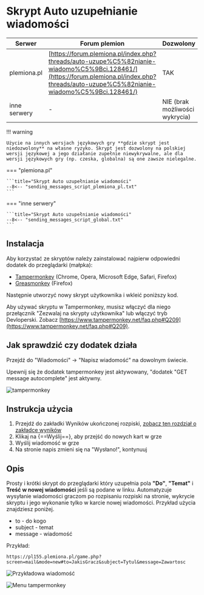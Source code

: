 # Skrypt Auto uzupełnianie wiadomości

| Serwer       | Forum plemion                                                                                                                                                                            | Dozwolony                      | Kod                                                                                                                                    |
| ------------ | ---------------------------------------------------------------------------------------------------------------------------------------------------------------------------------------- | ------------------------------ | -------------------------------------------------------------------------------------------------------------------------------------- |
| plemiona.pl  | [https://forum.plemiona.pl/index.php?threads/auto-uzupe%C5%82nianie-wiadomo%C5%9Bci.128461/](https://forum.plemiona.pl/index.php?threads/auto-uzupe%C5%82nianie-wiadomo%C5%9Bci.128461/) | TAK                            | [Kod na GitHubie (v2.0)](https://github.com/rafsaf/scripts_tribal_wars/blob/2024-09-01/public/GET_message_autocomplete.js)             |
| inne serwery | -                                                                                                                                                                                        | NIE (brak możliwości wykrycia) | [Kod na GitHubie (v2.2)](https://github.com/rafsaf/scripts_tribal_wars/blob/2025-09-22/public/GET_message_autocomplete_v2.2_global.js) |

!!! warning

    Użycie na innych wersjach językowych gry **gdzie skrypt jest niedozwolony** na własne ryzyko. Skrypt jest dozwolony na polskiej wersji językowej a jego działanie zupełnie niewykrywalne, ale dla wersji językowych gry (np. czeska, globalna) są one zawsze nielegalne.

=== "plemiona.pl"

    ```title="Skrypt Auto uzupełnianie wiadomości"
    --8<-- "sending_messages_script_plemiona_pl.txt"
    ```

=== "inne serwery"

    ```title="Skrypt Auto uzupełnianie wiadomości"
    --8<-- "sending_messages_script_global.txt"
    ```

## Instalacja

Aby korzystać ze skryptów należy zainstalować najpierw odpowiedni dodatek do przeglądarki (małpka):

- [Tampermonkey](https://www.tampermonkey.net/) (Chrome, Opera, Microsoft Edge, Safari, Firefox)
- [Greasmonkey](https://addons.mozilla.org/pl/firefox/addon/greasemonkey/) (Firefox)

Następnie utworzyć nowy skrypt użytkownika i wkleić poniższy kod.

Aby używać skryptu w Tampermonkey, musisz włączyć dla niego przełącznik "Zezwalaj na skrypty użytkownika" lub włączyć tryb Devloperski. Zobacz [https://www.tampermonkey.net/faq.php#Q209](https://www.tampermonkey.net/faq.php#Q209).

## Jak sprawdzić czy dodatek działa

Przejdź do "Wiadomości" -> "Napisz wiadomość" na dowolnym świecie.

Upewnij się że dodatek tampermonkey jest aktywowany, "dodatek "GET message autocomplete" jest aktywny.

![tampermonkey](image-4.png)

## Instrukcja użycia

1. Przejdź do zakładki Wyników ukończonej rozpiski, [zobacz ten rozdział o zakładce wyników](./../first_steps/step_7_results_tab.md)
2. Klikaj na {==Wyślij==}, aby przejść do nowych kart w grze
3. Wyślij wiadomość w grze
4. Na stronie napis zmieni się na "Wysłano!", kontynuuj

## Opis

Prosty i krótki skrypt do przeglądarki który uzupełnia pola **"Do"**, **"Temat"** i **Treść w nowej wiadomości** jeśli są podane w linku. Automatyzuje wysyłanie wiadomości graczom po rozpisaniu rozpiski na stronie, wykrycie skryptu i jego wykonanie tylko w karcie nowej wiadomości. Przykład użycia znajdziesz poniżej.

- to - do kogo
- subject - temat
- message - wiadomość

Przykład:

```
https://pl155.plemiona.pl/game.php?screen=mail&mode=new#to=JakisGracz&subject=Tytul&message=Zawartosc
```

![Przykładowa wiadomość](image.png)

![Menu tampermonkey](image-1.png)
